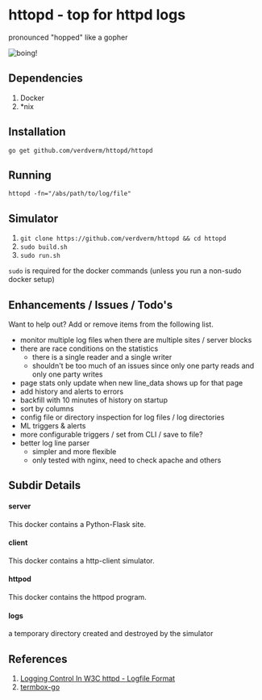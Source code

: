 httopd - top for httpd logs
====================================

pronounced "hopped" like a gopher

![boing!](https://raw.github.com/verdverm/httopd/master/glenda_space_medium.jpg)


Dependencies
------------

1. Docker
2. *nix

Installation
-------------
`go get github.com/verdverm/httopd/httopd`

Running
-----------
`httopd -fn="/abs/path/to/log/file"`


Simulator
------------

1. `git clone https://github.com/verdverm/httopd && cd httopd`
2. `sudo build.sh`
3. `sudo run.sh`


`sudo` is required for the docker commands (unless you run a non-sudo docker setup)

Enhancements / Issues / Todo's
------------------------------

Want to help out? Add or remove items from the following list.

- monitor multiple log files when there are multiple sites / server blocks
- there are race conditions on the statistics
  - there is a single reader and a single writer
  - shouldn't be too much of an issues since only one party reads and only one party writes
- page stats only update when new line_data shows up for that page
- add history and alerts to errors
- backfill with 10 minutes of history on startup
- sort by columns
- config file or directory inspection for log files / log directories
- ML triggers & alerts
- more configurable triggers / set from CLI / save to file?
- better log line parser
  - simpler and more flexible
  - only tested with nginx, need to check apache and others


Subdir Details
------------

#### server

This docker contains a Python-Flask site.

#### client

This docker contains a http-client simulator.

#### httpod

This docker contains the httpod program.

#### logs

a temporary directory created and destroyed by the simulator

References
---------------

1. [Logging Control In W3C httpd - Logfile Format](http://www.w3.org/Daemon/User/Config/Logging.html#common-logfile-format)
2. [termbox-go](https://github.com/nsf/termbox-go)
